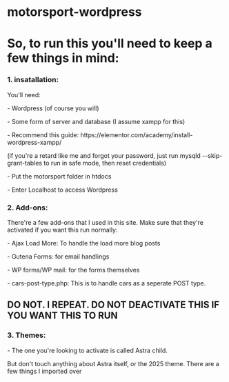 # motorsport-wordpress
<h1>So, to run this you'll need to keep a few things in mind:</h1>
<h3>1. insatallation:</h3>
<p>You'll need:</p>
<p> - Wordpress (of course you will)</p>
<p> - Some form of server and database (I assume xampp for this)</p>
<p> - Recommend this guide: https://elementor.com/academy/install-wordpress-xampp/</p>
<p>(if you're a retard like me and forgot your password, just run mysqld --skip-grant-tables to run in safe mode, then reset credentials)</p>
<p> - Put the motorsport folder in htdocs</p>
<p> - Enter Localhost to access Wordpress</p>
<h3>2. Add-ons:</h3>
<p>There're a few add-ons that I used in this site. Make sure that they're activated if you want this run normally:</p>
<p> - Ajax Load More: To handle the load more blog posts</p>
<p> - Gutena Forms: for email handlings</p>
<p> - WP forms/WP mail: for the forms themselves</p>
<p> - cars-post-type.php: This is to handle cars as a seperate POST type.</p> 
<h2> DO NOT. I REPEAT. DO NOT DEACTIVATE THIS IF YOU WANT THIS TO RUN</h2>
<h3>3. Themes:</h3>
<p> - The one you're looking to activate is called Astra child.</p>
<p>But don't touch anything about Astra itself, or the 2025 theme. There are a few things I imported over</p>
